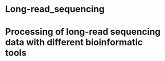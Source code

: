 # Long-read_sequencing
# Processing of long-read sequencing data with different bioinformatic tools
